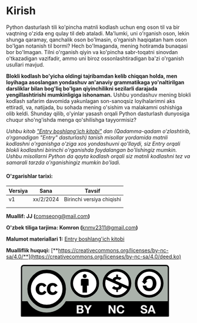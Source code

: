 # Kirish

Python dasturlash tili ko'pincha matnli kodlash uchun eng oson til va bir vaqtning o'zida eng qulay til deb ataladi. Ma'lumki, uni o'rganish oson, lekin shunga qaramay, qanchalik oson bo'lmasin, o'rganish haqiqatan ham oson bo'lgan notanish til bormi? Hech bo'lmaganda, mening hotiramda bunaqasi bor bo'lmagan. Tilni o'rganish qiyin va ko'pincha sabr-toqatni sinovdan o'tkazadigan vazifadir, ammo uni biroz ossonlashtiradigan ba'zi o'rganish usullari mavjud.

**Blokli kodlash bo'yicha oldingi tajribamdan kelib chiqqan holda, men loyihaga asoslangan yondashuv an'anaviy grammatikaga yo'naltirilgan darsliklar bilan bog'liq bo'lgan qiyinchilikni sezilarli darajada yengillashtirishi mumkinligiga ishonaman.** Ushbu yondashuv mening blokli kodlash safarim davomida yakunlagan son-sanoqsiz loyihalarimni aks ettiradi, va, natijada, bu sohada mening o'sishim va malakamni oshishiga olib keldi. Shunday qilib, o'yinlar yasash orqali Python dasturlash dunyosiga chuqur sho'ng'ishda menga qo'shilishga tayyormisiz?

_Ushbu kitob_ [_"Entry boshlang'ich kitobi"_](https://ufe.gitbook.io/entry\_basic) _dan (Qadamma-qadam o‘zlashtirib, o‘rganadigan "Entry" dasturlash) tanish misollar yordamida matnli kodlashni o'rganishga o'ziga xos yondashuvni qo'llaydi, siz Entry orqali blokli kodlashni birinchi o'rganishda foydalangan bo'lishingiz mumkin. Ushbu misollarni Python da qayta kodlash orqali siz matnli kodlashni tez va samarali tarzda o'rganishingiz mumkin bo'ladi._



#### O'zgarishlar tarixi:

| Versiya | Sana      | Tavsif                    |
| ------- | --------- | ------------------------- |
| v1      | xx/2/2024 | Birinchi versiya chiqishi |
|         |           |                           |
|         |           |                           |

**Muallif: JJ (**[comseong@](mailto:comseong@gmail.com)[mail.com](mailto:comseong@gmail.com)**)**

**O'zbek tiliga tarjima: Komron (**[knmv2311@gmail.com](mailto:knmv2311@gmail.com)**)**

**Malumot materiallari 1:** [Entry boshlang'ich kitobi](https://ufe.gitbook.io/entry\_basic)

**Mualliflik huquqi:** [**https://creativecommons.org/licenses/by-nc-sa/4.0/**](https://creativecommons.org/licenses/by-nc-sa/4.0/deed.ko)

<figure><img src=".gitbook/assets/image (19).png" alt=""><figcaption></figcaption></figure>
